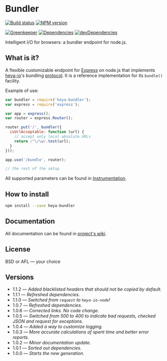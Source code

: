 # Bundler

[![Build status][travis-image]][travis-url]
[![NPM version][npm-image]][npm-url]

[![Greenkeeper][greenkeeper-image]][greenkeeper-url]
[![Dependencies][deps-image]][deps-url]
[![devDependencies][dev-deps-image]][dev-deps-url]

Intelligent I/O for browsers: a bundler endpoint for node.js.

## What is it?

A flexible customizable endpoint for [Express](http://expressjs.com/) on node.js that implements [heya-io](https://github.com/heya/io)'s bundling [protocol](https://github.com/heya/bundler/wiki/Protocol). It is a reference implementation for its `bundle()` facility.

Example of use:

```js
var bundler = require('heya-bundler');
var express = require('express');

var app = express();
var router = express.Router();

router.put('/', bundler({
  isUrlAcceptable: function (url) {
    // accept only local absolute URLs
    return /^\/\w/.test(url);
  }
}));

app.use('/bundle', router);

// the rest of the setup
```

All supported parameters can be found in [Instrumentation](https://github.com/heya/bundler/wiki/Instrumentation).

## How to install

```sh
npm install --save heya-bundler
```

## Documentation

All documentation can be found in [project's wiki](https://github.com/heya/bundler/wiki).

## License

BSD or AFL &mdash; your choice

## Versions

- 1.1.2 &mdash; *Added blacklisted headers that should not be copied by default.*
- 1.1.1 &mdash; *Refreshed dependencies.*
- 1.1.0 &mdash; *Switched from `request` to `heya-io-node`!*
- 1.0.7 &mdash; *Refreshed dependencies.*
- 1.0.6 &mdash; *Corrected links. No code change.*
- 1.0.5 &mdash; *Switched from 500 to 400 to indicate bad requests, checked JSON and request for exceptions.*
- 1.0.4 &mdash; *Added a way to customize logging.*
- 1.0.3 &mdash; *More accurate calculations of spent time and better error reports.*
- 1.0.2 &mdash; *Minor documentation update.*
- 1.0.1 &mdash; *Sorted out dependencies.*
- 1.0.0 &mdash; *Starts the new generation.*


[npm-image]:         https://img.shields.io/npm/v/heya-bundler.svg
[npm-url]:           https://npmjs.org/package/heya-bundler
[deps-image]:        https://img.shields.io/david/heya/bundler.svg
[deps-url]:          https://david-dm.org/heya/bundler
[dev-deps-image]:    https://img.shields.io/david/dev/heya/bundler.svg
[dev-deps-url]:      https://david-dm.org/heya/bundler?type=dev
[travis-image]:      https://img.shields.io/travis/heya/bundler.svg
[travis-url]:        https://travis-ci.org/heya/bundler
[greenkeeper-image]: https://badges.greenkeeper.io/heya/bundler.svg
[greenkeeper-url]:   https://greenkeeper.io/

